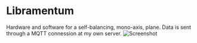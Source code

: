 # Libramentum
Hardware and software for a self-balancing, mono-axis, plane. Data is sent through a MQTT connession at my own server.
![Screenshot](pic.png)
